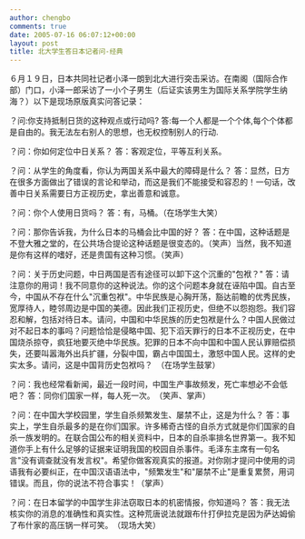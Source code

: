 ```yaml
---
author: chengbo
comments: true
date: 2005-07-16 06:07:12+00:00
layout: post
title: 北大学生答日本记者问-经典
---
```


６月１９日，日本共同社记者小泽一朗到北大进行突击采访。在南阁（国际合作部）门口，小泽一郎采访了一小个子男生（后证实该男生为国际关系学院学生纳海？）以下是现场原版真实问答记录：

？问:你支持抵制日货的这种观点或行动吗?
答:每一个人都是一个个体,每个个体都是自由的。我无法左右别人的思想，也无权控制别人的行动.

？问：你如何定位中日关系？
答：客观定位，平等互利关系。

？问：从学生的角度看，你认为两国关系中最大的障碍是什么？
答：显然，日方在很多方面做出了错误的言论和举动，而这是我们不能接受和容忍的！一句话，改善中日关系需要日方正视历史，拿出善意和诚意。

？问：你个人使用日货吗？
答：有，马桶。（在场学生大笑）

？问：那你告诉我，为什么日本的马桶会比中国的好？
答：在中国，这种话题是不登大雅之堂的，在公共场合提论这种话题是很变态的。（笑声）当然，我不知道是你有这样的嗜好，还是贵国有这种习惯。（笑声）

？问：关于历史问题，中日两国是否有途径可以卸下这个沉重的"包袱？"
答：请注意你的用词！我不同意你的这种说法。你的这个问题本身就在诬陷中国。自古至今，中国从不存在什么"沉重包袱"。中华民族是心胸开荡，豁达前瞻的优秀民族，宽厚待人，睦邻周边是中国的美德。因此我们正视历史，但绝不以怨抱怨。我们容忍和解，包括对待日本。请问，中国和中华民族的历史包袱是什么？中国人民做过对不起日本的事吗？问题恰恰是侵略中国、犯下滔天罪行的日本不正视历史，在中国烧杀掠夺，疯狂地要灭绝中华民族。犯罪的日本不向中国和中国人民认罪赔偿损失，还要叫嚣海外出兵扩疆，分裂中国，霸占中国国土，激怒中国人民。这样的史实太多。请问，这是中国背历史包袱吗？　（在场学生鼓掌）

？问：我也经常看新闻，最近一段时间，中国生产事故频发，死亡率想必不会低吧？
答：同你们国家一样，每人死一次。　（笑声、掌声）

？问：在中国大学校园里，学生自杀频繁发生、屡禁不止，这是为什么？
答：事实上，学生自杀最多的是在你们国家。许多稀奇古怪的自杀方式就是你们国家的自杀一族发明的。在联合国公布的相关资料中，日本的自杀率排名世界第一。我不知道你手上有什么足够的证据来证明我国的校园自杀事件。毛泽东主席有一句名言"没有调查就没有发言权"。希望你做客观真实的报道。对你刚才提问中使用的词语我有必要纠正，在中国汉语语法中，"频繁发生"和"屡禁不止"是重复累赘，用词错误。而且，你的说法不符合事实！（掌声）

？问：在日本留学的中国学生非法窃取日本的机密情报，你知道吗？
答：我无法核实你的消息的准确性和真实性。这种荒唐说法就跟布什打伊拉克是因为萨达姆偷了布什家的高压锅一样可笑。　（现场大笑）
